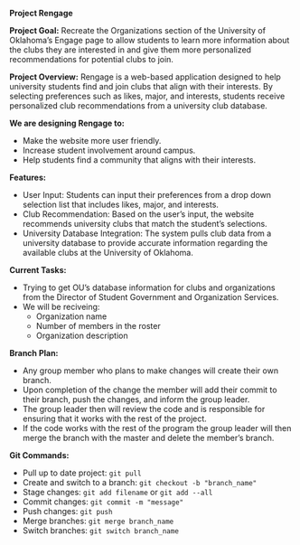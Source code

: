 **Project Rengage**

**Project Goal:** Recreate the Organizations section of the University of Oklahoma’s Engage page to allow students to learn more information about the clubs they are interested in and give them more personalized recommendations for potential clubs to join.

**Project Overview:** Rengage is a web-based application designed to help university students find and join clubs that align with their interests. By selecting preferences such as likes, major, and interests, students receive personalized club recommendations from a university club database.

**We are designing Rengage to:**

* Make the website more user friendly.  
* Increase student involvement around campus.  
* Help students find a community that aligns with their interests.

**Features:** 

* User Input: Students can input their preferences from a drop down selection list that includes likes, major, and interests.  
* Club Recommendation: Based on the user’s input, the website recommends university clubs that match the student’s selections.  
* University Database Integration: The system pulls club data from a university database to provide accurate information regarding the available clubs at the University of Oklahoma.

**Current Tasks:**

* Trying to get OU’s database information for clubs and organizations from the Director of Student Government and Organization Services.   
* We will be reciveing:   
  * Organization name  
  * Number of members in the roster  
  * Organization description 

**Branch Plan:**

* Any group member who plans to make changes will create their own branch.  
* Upon completion of the change the member will add their commit to their branch, push the changes, and inform the group leader.  
* The group leader then will review the code and is responsible for ensuring that it works with the rest of the project.  
* If the code works with the rest of the program the group leader will then merge the branch with the master and delete the member’s branch.

**Git Commands:**

* Pull up to date project: ```git pull```
* Create and switch to a branch: ```git checkout -b "branch_name"```
* Stage changes: ```git add filename``` or ```git add --all```
* Commit changes: ```git commit -m "message"```
* Push changes: ```git push```
* Merge branches: ```git merge branch_name```
* Switch branches: ```git switch branch_name```
